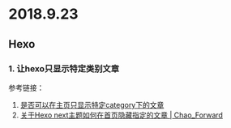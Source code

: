 # 2018.9.23

## Hexo

### 1. 让hexo只显示特定类别文章

参考链接：

1. [是否可以在主页只显示特定category下的文章](https://github.com/iissnan/hexo-theme-next/issues/843#issuecomment-340234236)
2. [关于Hexo next主题如何在首页隐藏指定的文章 | Chao_Forward](http://forwardkth.github.io/2016/05/08/next-theme-post-visibility/)

